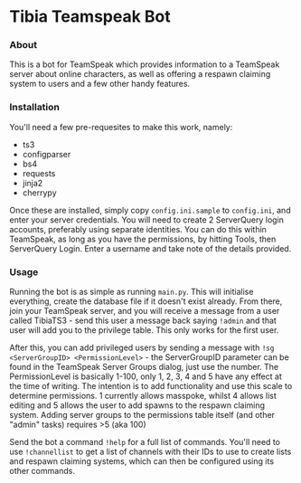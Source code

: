 # Tibia Teamspeak Bot

### About
This is a bot for TeamSpeak which provides information to a TeamSpeak server about online
characters, as well as offering a respawn claiming system to users and a few other handy features.

### Installation
You'll need a few pre-requesites to make this work, namely:
* ts3
* configparser
* bs4
* requests
* jinja2
* cherrypy

Once these are installed, simply copy `config.ini.sample` to `config.ini`, and enter your server
credentials. You will need to create 2 ServerQuery login accounts, preferably using separate
identities. You can do this within TeamSpeak, as long as you have the permissions, by hitting
Tools, then ServerQuery Login. Enter a username and take note of the details provided.

### Usage
Running the bot is as simple as running `main.py`. This will initialise everything, create the
database file if it doesn't exist already. From there, join your TeamSpeak server, and you will 
receive a message from a user called TibiaTS3 - send this user a message back saying `!admin` and
that user will add you to the privilege table. This only works for the first user.

After this, you can add privileged users by sending a message with `!sg <ServerGroupID>
<PermissionLevel>` - the ServerGroupID parameter can be found in the TeamSpeak Server Groups
dialog, just use the number. The PermissionLevel is basically 1-100, only 1, 2, 3, 4 and 5 
have any effect at the time of writing. The intention is to add functionality and use this 
scale to determine permissions. 1 currently allows masspoke, whilst 4 allows list editing and 5
allows the user to add spawns to the respawn claiming system. Adding server groups to the 
permissions table itself (and other "admin" tasks) requires >5 (aka 100)

Send the bot a command `!help` for a full list of commands. You'll need to use `!channellist` to 
get a list of channels with their IDs to use to create lists and respawn claiming systems, which
can then be configured using its other commands.
